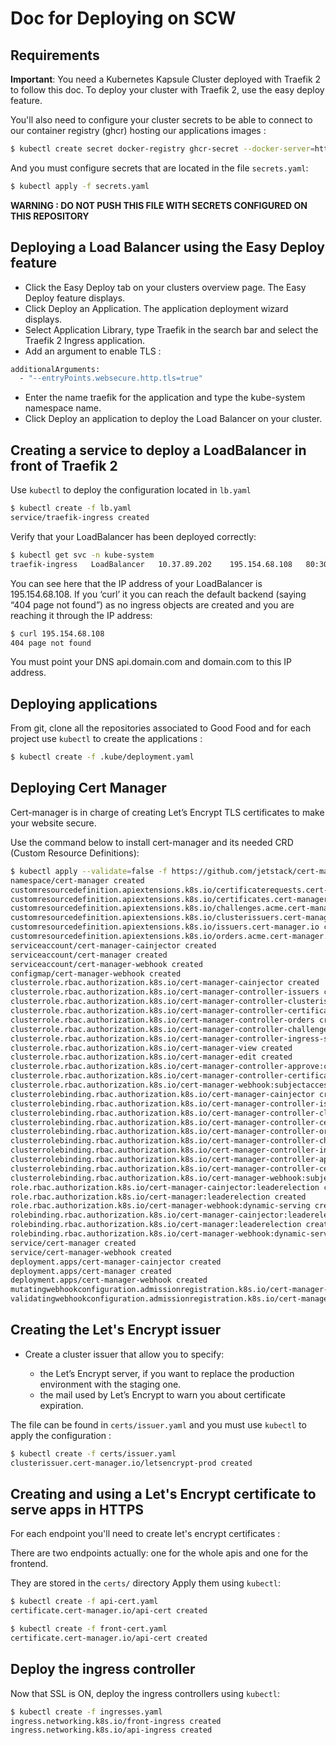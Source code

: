 # Doc for Deploying on SCW

## Requirements

**Important**: You need a Kubernetes Kapsule Cluster deployed with Traefik 2 to follow this doc.
To deploy your cluster with Traefik 2, use the easy deploy feature.

You'll also need to configure your cluster secrets to be able to connect to our container registry (ghcr) hosting our applications images :
```bash
$ kubectl create secret docker-registry ghcr-secret --docker-server=https://ghcr.io --docker-username=gh --docker-password=__TOKEN__ --docker-email=example@email.com
```

And you must configure secrets that are located in the file `secrets.yaml`:
```bash
$ kubectl apply -f secrets.yaml
```

**WARNING : DO NOT PUSH THIS FILE WITH SECRETS CONFIGURED ON THIS REPOSITORY** 

## Deploying a Load Balancer using the Easy Deploy feature
- Click the Easy Deploy tab on your clusters overview page. The Easy Deploy feature displays.
- Click Deploy an Application. The application deployment wizard displays.
- Select Application Library, type Traefik in the search bar and select the Traefik 2 Ingress application.
- Add an argument to enable TLS :
```bash
additionalArguments:
  - "--entryPoints.websecure.http.tls=true"
```
- Enter the name traefik for the application and type the kube-system namespace name.
- Click Deploy an application to deploy the Load Balancer on your cluster.

## Creating a service to deploy a LoadBalancer in front of Traefik 2

Use `kubectl` to deploy the configuration located in `lb.yaml`

```bash
$ kubectl create -f lb.yaml
service/traefik-ingress created
```

Verify that your LoadBalancer has been deployed correctly:

```bash
$ kubectl get svc -n kube-system
traefik-ingress   LoadBalancer   10.37.89.202    195.154.68.108   80:30509/TCP,443:32138/TCP   43s
```

You can see here that the IP address of your LoadBalancer is 195.154.68.108. If you ‘curl’ it you can reach the default backend (saying “404 page not found”) as no ingress objects are created and you are reaching it through the IP address:

```bash
$ curl 195.154.68.108
404 page not found
```

You must point your DNS api.domain.com and domain.com to this IP address.

## Deploying applications

From git, clone all the repositories associated to Good Food and for each project use `kubectl` to create the applications :

```bash
$ kubectl create -f .kube/deployment.yaml
```

## Deploying Cert Manager

Cert-manager is in charge of creating Let’s Encrypt TLS certificates to make your website secure.

Use the command below to install cert-manager and its needed CRD (Custom Resource Definitions):

```bash
$ kubectl apply --validate=false -f https://github.com/jetstack/cert-manager/releases/download/v1.8.2/cert-manager.yaml
namespace/cert-manager created
customresourcedefinition.apiextensions.k8s.io/certificaterequests.cert-manager.io created
customresourcedefinition.apiextensions.k8s.io/certificates.cert-manager.io created
customresourcedefinition.apiextensions.k8s.io/challenges.acme.cert-manager.io created
customresourcedefinition.apiextensions.k8s.io/clusterissuers.cert-manager.io created
customresourcedefinition.apiextensions.k8s.io/issuers.cert-manager.io created
customresourcedefinition.apiextensions.k8s.io/orders.acme.cert-manager.io created
serviceaccount/cert-manager-cainjector created
serviceaccount/cert-manager created
serviceaccount/cert-manager-webhook created
configmap/cert-manager-webhook created
clusterrole.rbac.authorization.k8s.io/cert-manager-cainjector created
clusterrole.rbac.authorization.k8s.io/cert-manager-controller-issuers created
clusterrole.rbac.authorization.k8s.io/cert-manager-controller-clusterissuers created
clusterrole.rbac.authorization.k8s.io/cert-manager-controller-certificates created
clusterrole.rbac.authorization.k8s.io/cert-manager-controller-orders created
clusterrole.rbac.authorization.k8s.io/cert-manager-controller-challenges created
clusterrole.rbac.authorization.k8s.io/cert-manager-controller-ingress-shim created
clusterrole.rbac.authorization.k8s.io/cert-manager-view created
clusterrole.rbac.authorization.k8s.io/cert-manager-edit created
clusterrole.rbac.authorization.k8s.io/cert-manager-controller-approve:cert-manager-io created
clusterrole.rbac.authorization.k8s.io/cert-manager-controller-certificatesigningrequests created
clusterrole.rbac.authorization.k8s.io/cert-manager-webhook:subjectaccessreviews created
clusterrolebinding.rbac.authorization.k8s.io/cert-manager-cainjector created
clusterrolebinding.rbac.authorization.k8s.io/cert-manager-controller-issuers created
clusterrolebinding.rbac.authorization.k8s.io/cert-manager-controller-clusterissuers created
clusterrolebinding.rbac.authorization.k8s.io/cert-manager-controller-certificates created
clusterrolebinding.rbac.authorization.k8s.io/cert-manager-controller-orders created
clusterrolebinding.rbac.authorization.k8s.io/cert-manager-controller-challenges created
clusterrolebinding.rbac.authorization.k8s.io/cert-manager-controller-ingress-shim created
clusterrolebinding.rbac.authorization.k8s.io/cert-manager-controller-approve:cert-manager-io created
clusterrolebinding.rbac.authorization.k8s.io/cert-manager-controller-certificatesigningrequests created
clusterrolebinding.rbac.authorization.k8s.io/cert-manager-webhook:subjectaccessreviews created
role.rbac.authorization.k8s.io/cert-manager-cainjector:leaderelection created
role.rbac.authorization.k8s.io/cert-manager:leaderelection created
role.rbac.authorization.k8s.io/cert-manager-webhook:dynamic-serving created
rolebinding.rbac.authorization.k8s.io/cert-manager-cainjector:leaderelection created
rolebinding.rbac.authorization.k8s.io/cert-manager:leaderelection created
rolebinding.rbac.authorization.k8s.io/cert-manager-webhook:dynamic-serving created
service/cert-manager created
service/cert-manager-webhook created
deployment.apps/cert-manager-cainjector created
deployment.apps/cert-manager created
deployment.apps/cert-manager-webhook created
mutatingwebhookconfiguration.admissionregistration.k8s.io/cert-manager-webhook created
validatingwebhookconfiguration.admissionregistration.k8s.io/cert-manager-webhook created
```

## Creating the Let's Encrypt issuer

- Create a cluster issuer that allow you to specify:

  - the Let’s Encrypt server, if you want to replace the production environment with the staging one.
  - the mail used by Let’s Encrypt to warn you about certificate expiration.

The file can be found in `certs/issuer.yaml` and you must use `kubectl` to apply the configuration :

```bash
$ kubectl create -f certs/issuer.yaml
clusterissuer.cert-manager.io/letsencrypt-prod created
```

## Creating and using a Let's Encrypt certificate to serve apps in HTTPS

For each endpoint you'll need to create let's encrypt certificates :

There are two endpoints actually: one for the whole apis and one for the frontend.

They are stored in the `certs/` directory Apply them using `kubectl`:

```bash
$ kubectl create -f api-cert.yaml
certificate.cert-manager.io/api-cert created
```
```bash
$ kubectl create -f front-cert.yaml
certificate.cert-manager.io/api-cert created
```

## Deploy the ingress controller

Now that SSL is ON, deploy the ingress controllers using `kubectl`:

```bash
$ kubectl create -f ingresses.yaml
ingress.networking.k8s.io/front-ingress created
ingress.networking.k8s.io/api-ingress created
```